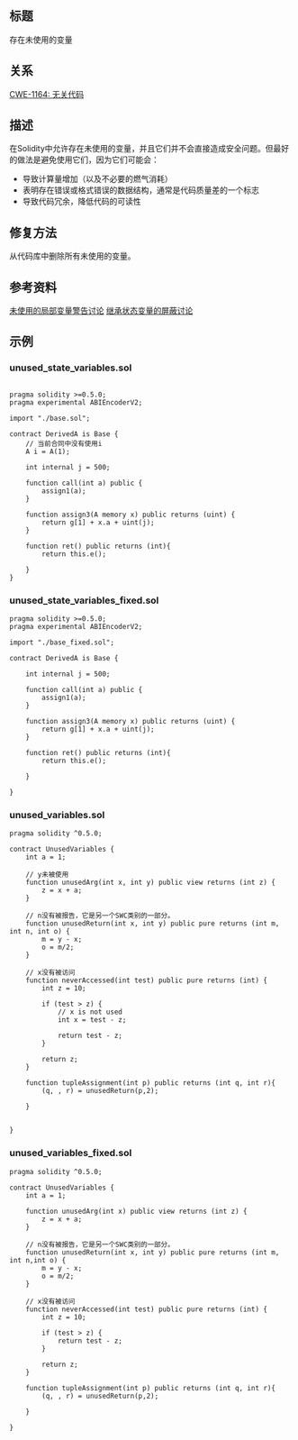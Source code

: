 ## 标题
存在未使用的变量

## 关系
[CWE-1164: 无关代码](https://cwe.mitre.org/data/definitions/1164.html)

## 描述
在Solidity中允许存在未使用的变量，并且它们并不会直接造成安全问题。但最好的做法是避免使用它们，因为它们可能会：

* 导致计算量增加（以及不必要的燃气消耗）
* 表明存在错误或格式错误的数据结构，通常是代码质量差的一个标志
* 导致代码冗余，降低代码的可读性
## 修复方法
从代码库中删除所有未使用的变量。

## 参考资料
[未使用的局部变量警告讨论](https://github.com/ethereum/solidity/issues/718)
[继承状态变量的屏蔽讨论](https://github.com/ethereum/solidity/issues/2563)
## 示例
### unused_state_variables.sol
```solidity

pragma solidity >=0.5.0;
pragma experimental ABIEncoderV2;

import "./base.sol";

contract DerivedA is Base {
    // 当前合同中没有使用i
    A i = A(1);

    int internal j = 500;

    function call(int a) public {
        assign1(a);
    }

    function assign3(A memory x) public returns (uint) {
        return g[1] + x.a + uint(j);
    }

    function ret() public returns (int){
        return this.e();

    }
}
```
### unused_state_variables_fixed.sol
```solidity
pragma solidity >=0.5.0;
pragma experimental ABIEncoderV2;

import "./base_fixed.sol";

contract DerivedA is Base {

    int internal j = 500;

    function call(int a) public {
        assign1(a);
    }

    function assign3(A memory x) public returns (uint) {
        return g[1] + x.a + uint(j);
    }

    function ret() public returns (int){
        return this.e();

    }

}
```
### unused_variables.sol
```solidity
pragma solidity ^0.5.0;

contract UnusedVariables {
    int a = 1;

    // y未被使用
    function unusedArg(int x, int y) public view returns (int z) {
        z = x + a;  
    }

    // n没有被报告，它是另一个SWC类别的一部分。
    function unusedReturn(int x, int y) public pure returns (int m, int n, int o) {
        m = y - x;
        o = m/2;
    }

    // x没有被访问
    function neverAccessed(int test) public pure returns (int) {
        int z = 10;

        if (test > z) {
            // x is not used
            int x = test - z;

            return test - z;
        }

        return z;
    }

    function tupleAssignment(int p) public returns (int q, int r){
        (q, , r) = unusedReturn(p,2);

    }


}
```
### unused_variables_fixed.sol
```solidity
pragma solidity ^0.5.0;

contract UnusedVariables {
    int a = 1;

    function unusedArg(int x) public view returns (int z) {
        z = x + a;  
    }

    // n没有被报告，它是另一个SWC类别的一部分。
    function unusedReturn(int x, int y) public pure returns (int m, int n,int o) {
        m = y - x;
        o = m/2;
    }

    // x没有被访问
    function neverAccessed(int test) public pure returns (int) {
        int z = 10;

        if (test > z) {
            return test - z;
        }

        return z;
    }

    function tupleAssignment(int p) public returns (int q, int r){
        (q, , r) = unusedReturn(p,2);

    }

}
```